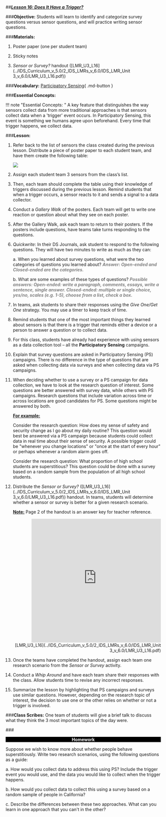 ##***<u>Lesson 16: Does It Have a Trigger?</u>***

###**Objective:**
Students will learn to identify and categorize survey questions versus sensor questions, and will practice
writing sensor questions.

###**Materials:**
1. Poster paper (one per student team)

2. Sticky notes

3. *Sensor or Survey?* handout ([LMR_U3_L16](../IDS_Curriculum_v_5.0/2_IDS_LMRs_v_6.0/IDS_LMR_Unit 3_v_6.0/LMR_U3_L16.pdf))

###**Vocabulary:**
[Participatory Sensing](../../vocabulary/unit3/#participatory-sensing "an approach to data collection and interpretation in which individuals, acting alone or in groups, use their personal mobile devices and web services to systematically explore interesting aspects of their worlds ranging from health to culture"){ .md-button }

###**Essential Concepts:**

!!! note "Essential Concepts: "
    A key feature that distinguishes the way sensors collect data from more traditional
    approaches is that sensors collect data when a 'trigger' event occurs. In Participatory Sensing, this event
    is something we humans agree upon beforehand. Every time that trigger happens, we collect data.

###**Lesson:**
1. Refer back to the list of sensors the class created during the previous lesson. Distribute a piece of
poster paper to each student team, and have them create the following table:
    
    <img src="../../img/31601.png" />

2. Assign each student team 3 sensors from the class’s list.

3. Then, each team should complete the table using their knowledge of triggers discussed during
the previous lesson. Remind students that when a trigger occurs, a sensor reacts to it and sends
a signal to a data collector.

4. Conduct a *Gallery Walk* of the posters. Each team will get to write one reaction or question about
what they see on each poster.

5. After the Gallery Walk, ask each team to return to their posters. If the posters include questions,
have teams take turns responding to the questions.

6. *Quickwrite*: In their DS Journals, ask student to respond to the following questions. They will have
two minutes to write as much as they can:

    a. When you learned about survey questions, what were the two categories of questions
    you learned about? <span style="color:grey">***Answer: Open-ended and Closed-ended are the categories.***</span>

    b. What are some examples of these types of questions? <span style="color:grey">***Possible answers: Open-ended: write a paragraph,
    comments, essays, write a sentence, single answer. Closed-ended: multiple or
    single choice, yes/no, scales (e.g. 1-5), choose from a list, check a box.***</span>

7. In teams, ask students to share their responses using the *Give One/Get One* strategy. You may
use a timer to keep track of time.

8. Remind students that one of the most important things they learned about sensors is that there is
a trigger that reminds either a device or a person to answer a question or to collect data.

9. For this class, students have already had experience with using sensors as a data collection tool
– all the **Participatory Sensing** campaigns.

10. Explain that survey questions are asked in Participatory Sensing (PS) campaigns. There is no
difference in the type of questions that are asked when collecting data via surveys and when
collecting data via PS campaigns.

11. When deciding whether to use a survey or a PS campaign for data collection, we have to look at
the research question of interest. Some questions are better answered with survey data, while
others with PS campaigns. Research questions that include variation across time or across
locations are good candidates for PS. Some questions might be answered by both.

    **<u>For example:</u>**

    Consider the research question: How does my sense of safety and security change as I go about
    my daily routine? This question would best be answered via a PS campaign because students
    could collect data in real time about their sense of security. A possible trigger could be "whenever
    you change locations" or "once at the start of every hour" or perhaps whenever a random alarm
    goes off.

    Consider the research question: What proportion of high school students are superstitious? This
    question could be done with a survey based on a random sample from the population of all high
    school students.

12. Distribute the *Sensor or Survey?* ([LMR_U3_L16](../IDS_Curriculum_v_5.0/2_IDS_LMRs_v_6.0/IDS_LMR_Unit 3_v_6.0/LMR_U3_L16.pdf)) handout. In teams, students will determine whether
a sensor or survey is better for a given research scenario.

    **<u>Note:</u>** Page 2 of the handout is an answer key for teacher reference.
    
    <div align="right"><iframe src="https://docs.google.com/viewerng/viewer?url=https://ids-curriculum.idsucla.org/IDS_Curriculum_v_5.0/2_IDS_LMRs_v_6.0/IDS_LMR_Unit 3_v_6.0/LMR_U3_L16.pdf&embedded=true" style=" width:420px;height:400px;" frameborder="0"></iframe><br>[LMR_U3_L16](../IDS_Curriculum_v_5.0/2_IDS_LMRs_v_6.0/IDS_LMR_Unit 3_v_6.0/LMR_U3_L16.pdf)</div>

13. Once the teams have completed the handout, assign each team one research scenario from the
*Sensor or Survey* activity.

14. Conduct a *Whip Around* and have each team share their responses with the class. Allow students
time to revise any incorrect responses.

15. Summarize the lesson by highlighting that PS campaigns and surveys use similar questions.
However, depending on the research topic of interest, the decision to use one or the other relies
on whether or not a trigger is involved.

###**Class Scribes:**
One team of students will give a brief talk to discuss what they think the 3 most important topics of the
day were.

###<p style="background: black; color: white; text-align: center;">**Homework**</p>
Suppose we wish to know more about whether people behave superstitiously. Write two research
scenarios, using the following questions as a guide:

a. How would you collect data to address this using PS? Include the trigger event you would
use, and the data you would like to collect when the trigger happens.

b. How would you collect data to collect this using a survey based on a random sample of
people in California?

c. Describe the differences between these two approaches. What can you learn in one
approach that you can't in the other?
